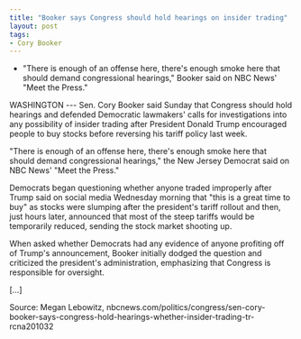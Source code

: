 ```yaml
---
title: "Booker says Congress should hold hearings on insider trading"
layout: post
tags:
- Cory Booker
---
```


- "There is enough of an offense here, there's enough smoke here that should demand congressional hearings," Booker said on NBC News' "Meet the Press."

WASHINGTON --- Sen. Cory Booker said Sunday that Congress should hold hearings and defended Democratic lawmakers' calls for investigations into any possibility of insider trading after President Donald Trump encouraged people to buy stocks before reversing his tariff policy last week.

"There is enough of an offense here, there's enough smoke here that should demand congressional hearings," the New Jersey Democrat said on NBC News' "Meet the Press."

Democrats began questioning whether anyone traded improperly after Trump said on social media Wednesday morning that "this is a great time to buy" as stocks were slumping after the president's tariff rollout and then, just hours later, announced that most of the steep tariffs would be temporarily reduced, sending the stock market shooting up.

When asked whether Democrats had any evidence of anyone profiting off of Trump's announcement, Booker initially dodged the question and criticized the president's administration, emphasizing that Congress is responsible for oversight.

[...]

Source: Megan Lebowitz, nbcnews.com/politics/congress/sen-cory-booker-says-congress-hold-hearings-whether-insider-trading-tr-rcna201032
